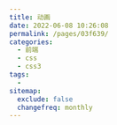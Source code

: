 ```yaml
---
title: 动画
date: 2022-06-08 10:26:08
permalink: /pages/03f639/
categories:
  - 前端
  - css
  - css3
tags:
  - 
sitemap:
  exclude: false
  changefreq: monthly
---
```


